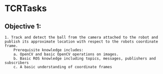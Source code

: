 # TCRTasks

## Objective 1:
    1. Track and detect the ball from the camera attached to the robot and publish its approximate location with respect to the robots coordinate frame.
        Prerequisite knowledge includes:
        a. OpenCV and basic OpenCV operations on images.
        b. Basic ROS knowledge including topics, messages, publishers and subscribers
        c. A basic understanding of coordinate frames

        
